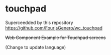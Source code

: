 # touchpad

Superceedded by this repository https://github.com/FourjsGenero/wc_touchpad

~~Web Component Example for Touchpad screens~~

(Change to update language)
